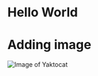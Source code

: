 # <h1> Hello World</h1>

# <h1> Adding image </h1>

![Image of Yaktocat](https://octodex.github.com/images/yaktocat.png)
